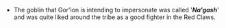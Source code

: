 - The goblin that Gor'ion is intending to impersonate was called '***Na'gash***' and was quite liked around the tribe as a good fighter in the Red Claws. 


